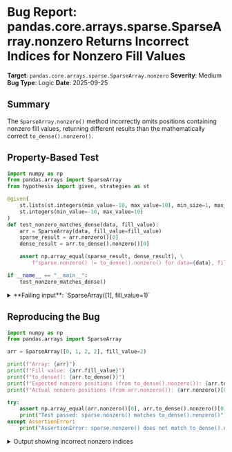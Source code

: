# Bug Report: pandas.core.arrays.sparse.SparseArray.nonzero Returns Incorrect Indices for Nonzero Fill Values

**Target**: `pandas.core.arrays.sparse.SparseArray.nonzero`
**Severity**: Medium
**Bug Type**: Logic
**Date**: 2025-09-25

## Summary

The `SparseArray.nonzero()` method incorrectly omits positions containing nonzero fill values, returning different results than the mathematically correct `to_dense().nonzero()`.

## Property-Based Test

```python
import numpy as np
from pandas.arrays import SparseArray
from hypothesis import given, strategies as st

@given(
    st.lists(st.integers(min_value=-10, max_value=10), min_size=1, max_size=20),
    st.integers(min_value=-10, max_value=10)
)
def test_nonzero_matches_dense(data, fill_value):
    arr = SparseArray(data, fill_value=fill_value)
    sparse_result = arr.nonzero()[0]
    dense_result = arr.to_dense().nonzero()[0]

    assert np.array_equal(sparse_result, dense_result), \
        f"sparse.nonzero() != to_dense().nonzero() for data={data}, fill_value={fill_value}"

if __name__ == "__main__":
    test_nonzero_matches_dense()
```

<details>

<summary>
**Failing input**: `SparseArray([1], fill_value=1)`
</summary>
```
Traceback (most recent call last):
  File "/home/npc/pbt/agentic-pbt/worker_/24/hypo.py", line 18, in <module>
    test_nonzero_matches_dense()
    ~~~~~~~~~~~~~~~~~~~~~~~~~~^^
  File "/home/npc/pbt/agentic-pbt/worker_/24/hypo.py", line 6, in test_nonzero_matches_dense
    st.lists(st.integers(min_value=-10, max_value=10), min_size=1, max_size=20),
               ^^^
  File "/home/npc/miniconda/lib/python3.13/site-packages/hypothesis/core.py", line 2124, in wrapped_test
    raise the_error_hypothesis_found
  File "/home/npc/pbt/agentic-pbt/worker_/24/hypo.py", line 14, in test_nonzero_matches_dense
    assert np.array_equal(sparse_result, dense_result), \
           ~~~~~~~~~~~~~~^^^^^^^^^^^^^^^^^^^^^^^^^^^^^
AssertionError: sparse.nonzero() != to_dense().nonzero() for data=[1], fill_value=1
Falsifying example: test_nonzero_matches_dense(
    data=[1],
    fill_value=1,
)
```
</details>

## Reproducing the Bug

```python
import numpy as np
from pandas.arrays import SparseArray

arr = SparseArray([0, 1, 2, 2], fill_value=2)

print(f"Array: {arr}")
print(f"Fill value: {arr.fill_value}")
print(f"to_dense(): {arr.to_dense()}")
print(f"Expected nonzero positions (from to_dense().nonzero()): {arr.to_dense().nonzero()[0]}")
print(f"Actual nonzero positions (from arr.nonzero()): {arr.nonzero()[0]}")

try:
    assert np.array_equal(arr.nonzero()[0], arr.to_dense().nonzero()[0])
    print("Test passed: sparse.nonzero() matches to_dense().nonzero()")
except AssertionError:
    print("AssertionError: sparse.nonzero() does not match to_dense().nonzero()")
```

<details>

<summary>
Output showing incorrect nonzero indices
</summary>
```
Array: [0, 1, 2, 2]
Fill: 2
IntIndex
Indices: array([0, 1], dtype=int32)

Fill value: 2
to_dense(): [0 1 2 2]
Expected nonzero positions (from to_dense().nonzero()): [1 2 3]
Actual nonzero positions (from arr.nonzero()): [1]
AssertionError: sparse.nonzero() does not match to_dense().nonzero()
```
</details>

## Why This Is A Bug

This violates the fundamental mathematical definition of `nonzero()`. According to NumPy's documentation, `nonzero()` should "Return the indices of the elements that are non-zero." The method name and its established behavior in NumPy arrays mean that it should return indices where elements are not equal to zero (≠ 0), not indices where elements are not equal to the fill value.

In the example `SparseArray([0, 1, 2, 2], fill_value=2)`:
- The dense representation is `[0, 1, 2, 2]`
- Mathematically, positions 1, 2, and 3 contain nonzero values (1, 2, and 2 respectively)
- The current implementation incorrectly returns only `[1]`, missing positions 2 and 3 which contain the nonzero fill value 2

The bug occurs because the current implementation confuses "non-fill" with "nonzero". When `fill_value != 0`, it only checks explicitly stored values (`sp_values`) for being nonzero, completely ignoring that all positions NOT in `sp_index.indices` are implicitly filled with the `fill_value`, which may itself be nonzero.

## Relevant Context

The current implementation in pandas/core/arrays/sparse/array.py (lines 1410-1414):
```python
def nonzero(self) -> tuple[npt.NDArray[np.int32]]:
    if self.fill_value == 0:
        return (self.sp_index.indices,)
    else:
        return (self.sp_index.indices[self.sp_values != 0],)
```

Key observations:
- The method has no docstring, leaving expected behavior undefined
- When `fill_value == 0`, it correctly returns all stored indices (since stored values are nonzero)
- When `fill_value != 0`, it fails to account for positions containing the fill value
- The method is used internally in pandas in 19 different files with 43 occurrences
- This affects ALL SparseArrays with nonzero fill values

Workaround: Users can use `arr.to_dense().nonzero()` to get correct results, though this defeats the purpose of using sparse arrays.

## Proposed Fix

```diff
--- a/pandas/core/arrays/sparse/array.py
+++ b/pandas/core/arrays/sparse/array.py
@@ -1410,7 +1410,15 @@ class SparseArray(OpsMixin, PclOps, ExtensionArray):
     def nonzero(self) -> tuple[npt.NDArray[np.int32]]:
         if self.fill_value == 0:
             return (self.sp_index.indices,)
         else:
-            return (self.sp_index.indices[self.sp_values != 0],)
+            # Get indices of explicitly stored values that are nonzero
+            nonzero_stored = self.sp_index.indices[self.sp_values != 0]
+
+            # If fill_value is nonzero, all non-stored positions are also nonzero
+            if self.fill_value != 0:
+                all_indices = np.arange(len(self), dtype=np.int32)
+                fill_positions = np.setdiff1d(all_indices, self.sp_index.indices)
+                return (np.sort(np.concatenate([nonzero_stored, fill_positions])),)
+
+            return (nonzero_stored,)
```